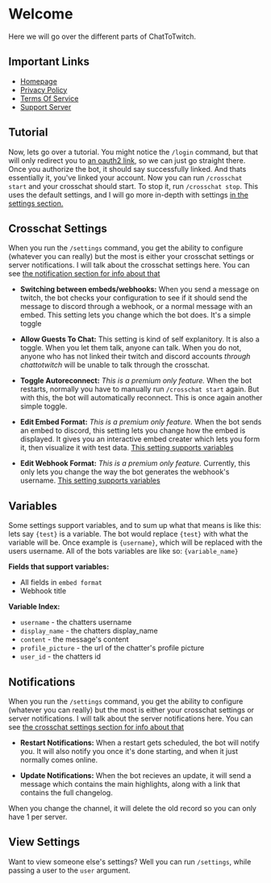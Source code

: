 # Welcome

Here we will go over the different parts of ChatToTwitch.

## Important Links

- [Homepage](https://www.cibere.dev/chattotwitch)
- [Privacy Policy](https://www.cibere.dev/chattotwitch/privacy-policy)
- [Terms Of Service](https://www.cibere.dev/chattotwitch/terms-of-service)
- [Support Server](https://discord.gg/pP4mKKbRvk)

## Tutorial

Now, lets go over a tutorial. You might notice the `/login` command, but that will only redirect you to [an oauth2 link](https://discord.com/oauth2/authorize?client_id=1005605461699088516&redirect_uri=https%3A%2F%2Fwww.cibere.dev%2Fchattotwitch%2Flink&response_type=code&scope=identify%20connections), so we can just go straight there.
Once you authorize the bot, it should say successfully linked. And thats essentially it, you've linked your account. Now you can run `/crosschat start` and your crosschat should start. To stop it, run `/crosschat stop`. This uses the default settings, and I will go more in-depth with settings [in the settings section.](#crosschat-settings)

## Crosschat Settings

When you run the `/settings` command, you get the ability to configure (whatever you can really) but the most is either your crosschat settings or server notifications. I will talk about the crosschat settings here. You can see [the notification section for info about that](#notifications)

- **Switching between embeds/webhooks:**
  When you send a message on twitch, the bot checks your configuration to see if it should send the message to discord through a webhook, or a normal message with an embed. This setting lets you change which the bot does. It's a simple toggle

- **Allow Guests To Chat:**
  This setting is kind of self explanitory. It is also a toggle. When you let them talk, anyone can talk. When you do not, anyone who has not linked their twitch and discord accounts _through chattotwitch_ will be unable to talk through the crosschat.

- **Toggle Autoreconnect:**
  _This is a premium only feature._ When the bot restarts, normally you have to manually run `/crosschat start` again. But with this, the bot will automatically reconnect. This is once again another simple toggle.

- **Edit Embed Format:**
  _This is a premium only feature._ When the bot sends an embed to discord, this setting lets you change how the embed is displayed. It gives you an interactive embed creater which lets you form it, then visualize it with test data. [This setting supports variables](#variables)

- **Edit Webhook Format:**
  _This is a premium only feature._ Currently, this only lets you change the way the bot generates the webhook's username. [This setting supports variables](#variables)

## Variables

Some settings support variables, and to sum up what that means is like this: lets say `{test}` is a variable. The bot would replace `{test}` with what the variable will be. Once example is `{username}`, which will be replaced with the users username. All of the bots variables are like so: `{variable_name}`

**Fields that support variables:**

- All fields in `embed format`
- Webhook title

**Variable Index:**

- `username` - the chatters username
- `display_name` - the chatters display_name
- `content` - the message's content
- `profile_picture` - the url of the chatter's profile picture
- `user_id` - the chatters id

## Notifications

When you run the `/settings` command, you get the ability to configure (whatever you can really) but the most is either your crosschat settings or server notifications. I will talk about the server notifications here. You can see [the crosschat settings section for info about that](#crosschat-settings)

- **Restart Notifications:**
  When a restart gets scheduled, the bot will notify you. It will also notify you once it's done starting, and when it just normally comes online.

- **Update Notifications:**
  When the bot recieves an update, it will send a message which contains the main highlights, along with a link that contains the full changelog.

When you change the channel, it will delete the old record so you can only have 1 per server.

## View Settings

Want to view someone else's settings? Well you can run `/settings`, while passing a user to the `user` argument.

